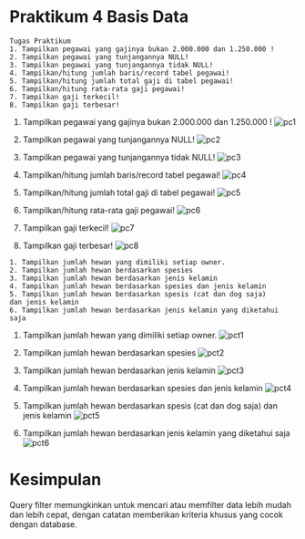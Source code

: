 # Praktikum 4 Basis Data
```
Tugas Praktikum
1. Tampilkan pegawai yang gajinya bukan 2.000.000 dan 1.250.000 !
2. Tampilkan pegawai yang tunjangannya NULL! 
3. Tampilkan pegawai yang tunjangannya tidak NULL! 
4. Tampilkan/hitung jumlah baris/record tabel pegawai!
5. Tampilkan/hitung jumlah total gaji di tabel pegawai!
6. Tampilkan/hitung rata-rata gaji pegawai!
7. Tampilkan gaji terkecil!
8. Tampilkan gaji terbesar!
```

1. Tampilkan pegawai yang gajinya bukan 2.000.000 dan 1.250.000 !
![pc1](https://github.com/DimasF3009/Basis-Data-Praktikum-4/assets/115356128/23f75828-3217-4cf9-8dba-fecc50b91367)

2. Tampilkan pegawai yang tunjangannya NULL! 
![pc2](https://github.com/DimasF3009/Basis-Data-Praktikum-4/assets/115356128/4accf8e7-1068-4099-8ac7-96a847e9b3a7)

3. Tampilkan pegawai yang tunjangannya tidak NULL! 
![pc3](https://github.com/DimasF3009/Basis-Data-Praktikum-4/assets/115356128/e9a82e98-6aae-4522-bf9d-84695d3078e5)

4. Tampilkan/hitung jumlah baris/record tabel pegawai!
![pc4](https://github.com/DimasF3009/Basis-Data-Praktikum-4/assets/115356128/406d6477-4427-4fa8-a000-d7667daf3992)

5. Tampilkan/hitung jumlah total gaji di tabel pegawai!
![pc5](https://github.com/DimasF3009/Basis-Data-Praktikum-4/assets/115356128/1ac06a72-2f05-4906-887c-d3e0c62cb042)

6. Tampilkan/hitung rata-rata gaji pegawai!
![pc6](https://github.com/DimasF3009/Basis-Data-Praktikum-4/assets/115356128/43312d9c-ee7e-4f61-8875-4d01e1741405)

7. Tampilkan gaji terkecil!
![pc7](https://github.com/DimasF3009/Basis-Data-Praktikum-4/assets/115356128/0eff6c62-2964-44a7-ae93-217a86191a5b)

8. Tampilkan gaji terbesar!
![pc8](https://github.com/DimasF3009/Basis-Data-Praktikum-4/assets/115356128/2c712590-cd26-48b5-a533-16c7071f56ef)

```
1. Tampilkan jumlah hewan yang dimiliki setiap owner.
2. Tampilkan jumlah hewan berdasarkan spesies
3. Tampilkan jumlah hewan berdasarkan jenis kelamin
4. Tampilkan jumlah hewan berdasarkan spesies dan jenis kelamin
5. Tampilkan jumlah hewan berdasarkan spesis (cat dan dog saja) 
dan jenis kelamin
6. Tampilkan jumlah hewan berdasarkan jenis kelamin yang diketahui
saja
```
1. Tampilkan jumlah hewan yang dimiliki setiap owner.
![pct1](https://github.com/DimasF3009/Basis-Data-Praktikum-4/assets/115356128/3f25b76d-8b5d-4e8f-a20a-051567558671)

2. Tampilkan jumlah hewan berdasarkan spesies
![pct2](https://github.com/DimasF3009/Basis-Data-Praktikum-4/assets/115356128/1d0b8c53-f053-42f7-8ac7-2efc40538e4f)

3. Tampilkan jumlah hewan berdasarkan jenis kelamin
![pct3](https://github.com/DimasF3009/Basis-Data-Praktikum-4/assets/115356128/31972670-d47f-453d-a94a-aa7d4aa25b6d)

4. Tampilkan jumlah hewan berdasarkan spesies dan jenis kelamin
![pct4](https://github.com/DimasF3009/Basis-Data-Praktikum-4/assets/115356128/fed948be-02b2-4772-a966-085b4257446c)

5. Tampilkan jumlah hewan berdasarkan spesis (cat dan dog saja) dan jenis kelamin
![pct5](https://github.com/DimasF3009/Basis-Data-Praktikum-4/assets/115356128/442dcb56-8911-4b96-b2e5-f0fecbd89b7b)

6. Tampilkan jumlah hewan berdasarkan jenis kelamin yang diketahui saja
![pct6](https://github.com/DimasF3009/Basis-Data-Praktikum-4/assets/115356128/6b279216-bc4c-4153-b10b-6282fbe64543)


# Kesimpulan
Query filter memungkinkan untuk mencari atau memfilter data lebih mudah dan lebih cepat, dengan catatan memberikan kriteria khusus yang cocok dengan database.
